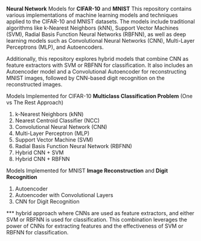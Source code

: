 **Neural Network** Models for **CIFAR-10** and **MNIST**
This repository contains various implementations of machine learning models and techniques applied to the CIFAR-10 and MNIST datasets. The models include traditional algorithms like k-Nearest Neighbors (kNN), Support Vector Machines (SVM), Radial Basis Function Neural Networks (RBFNN), as well as deep learning models such as Convolutional Neural Networks (CNN), Multi-Layer Perceptrons (MLP), and Autoencoders.

Additionally, this repository explores hybrid models that combine CNN as feature extractors with SVM or RBFNN for classification. It also includes an Autoencoder model and a Convolutional Autoencoder for reconstructing MNIST images, followed by CNN-based digit recognition on the reconstructed images.

Models Implemented for CIFAR-10 **Multiclass Classification Problem** (One vs The Rest Approach)
1. k-Nearest Neighbors (kNN)
2. Nearest Centroid Classifier (NCC)
3. Convolutional Neural Network (CNN)
4. Multi-Layer Perceptron (MLP)
5. Support Vector Machine (SVM)
6. Radial Basis Function Neural Network (RBFNN)
7. Hybrid CNN + SVM
8. Hybrid CNN + RBFNN

Models Implemented for MNIST **Image Reconstruction** and **Digit Recognition** 
1. Autoencoder
2. Autoencoder with Convolutional Layers
3. CNN for Digit Recognition

*** hybrid approach where CNNs are used as feature extractors, and either SVM or RBFNN is used for classification. This combination leverages the power of CNNs for extracting features and the effectiveness of SVM or RBFNN for classification.
